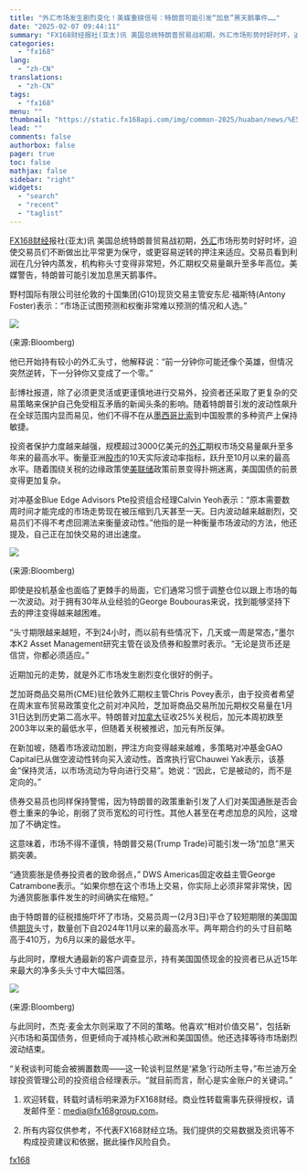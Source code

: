 ```yaml
---
title: "外汇市场发生剧烈变化！美媒重磅信号：特朗普可能引发“加息”黑天鹅事件……"
date: "2025-02-07 09:44:11"
summary: "FX168财经报社(亚太)讯 美国总统特朗普贸易战初期，外汇市场形势时好时坏，迫使交易员们不断做..."
categories:
  - "fx168"
lang:
  - "zh-CN"
translations:
  - "zh-CN"
tags:
  - "fx168"
menu: ""
thumbnail: "https://static.fx168api.com/img/common-2025/huaban/news/%E5%A4%A7%E8%B7%8C3%E8%8A%B1%E7%93%A320250126.jpg"
lead: ""
comments: false
authorbox: false
pager: true
toc: false
mathjax: false
sidebar: "right"
widgets:
  - "search"
  - "recent"
  - "taglist"
---
```


[FX168财经](https://www.fx168news.com/)报社(亚太)讯 美国总统特朗普贸易战初期，[外汇](https://www.fx168news.com/info/001004)市场形势时好时坏，迫使交易员们不断做出比平常更为保守，或更容易逆转的押注来适应。交易员看到利润在几分钟内蒸发，机构称头寸变得非常短，外汇期权交易量飙升至多年高位。美媒警告，特朗普可能引发加息黑天鹅事件。

野村国际有限公司驻伦敦的十国集团(G10)现货交易主管安东尼·福斯特(Antony Foster)表示：“市场正试图预测和权衡非常难以预测的情况和人选。”

![](https://static.fx168api.com/img/user/adcb80dc7eaf1593a05cd350391713ea/GG3395.jpg)

(来源:Bloomberg)

他已开始持有较小的外汇头寸，他解释说：“前一分钟你可能还像个英雄，但情况突然逆转，下一分钟你又变成了一个零。”

彭博社报道，除了必须更灵活或更谨慎地进行交易外，投资者还采取了更复杂的交易策略来保护自己免受相互矛盾的新闻头条的影响。随着特朗普引发的波动性飙升在全球范围内显而易见，他们不得不在从[墨西哥比索](https://www.fx168news.com/quote/MXN)到中国股票的多种资产上保持敏捷。

投资者保护力度越来越强，规模超过3000亿美元的[外汇](https://www.fx168news.com/info/001004)期权市场交易量飙升至多年来的最高水平。衡量亚洲[股市](https://www.fx168news.com/info/001003)的10天实际波动率指标，跃升至10月以来的最高水平。随着围绕关税的边缘政策使[美联储](https://www.fx168news.com/info/001007/001007002)政策前景变得扑朔迷离，美国国债的前景变得更加复杂。

对冲基金Blue Edge Advisors Pte投资组合经理Calvin Yeoh表示：“原本需要数周时间才能完成的市场走势现在被压缩到几天甚至一天。日内波动越来越剧烈，交易员们不得不考虑回溯法来衡量波动性。”他指的是一种衡量市场波动的方法，他还提及，自己正在加快交易的进出速度。

![](https://static.fx168api.com/img/user/adcb80dc7eaf1593a05cd350391713ea/FF10011.png)

(来源:Bloomberg)

即使是投机基金也面临了更棘手的局面，它们通常习惯于调整仓位以跟上市场的每一次波动。对于拥有30年从业经验的George Boubouras来说，找到能够坚持下去的押注变得越来越困难。

“头寸期限越来越短，不到24小时，而以前有些情况下，几天或一周是常态，”墨尔本K2 Asset Management研究主管在谈及债券和股票时表示。“无论是货币还是信贷，你都必须适应。”

近期加元的走势，就是外汇市场发生剧烈变化很好的例子。

芝加哥商品交易所(CME)驻伦敦外汇期权主管Chris Povey表示，由于投资者希望在周末宣布贸易政策变化之前对冲风险，芝加哥商品交易所加元期权交易量在1月31日达到历史第二高水平。特朗普对[加拿大](https://ca.fx168news.com/news/zjgx/)征收25%关税后，加元本周初跌至2003年以来的最低水平，但随着关税被推迟，加元有所反弹。

在新加坡，随着市场波动加剧，押注方向变得越来越难，多策略对冲基金GAO Capital已从做空波动性转向买入波动性。首席执行官Chauwei Yak表示，该基金“保持灵活，以市场流动为导向进行交易”。她说：“因此，它是被动的，而不是定向的。”

债券交易员也同样保持警惕，因为特朗普的政策重新引发了人们对美国通胀是否会卷土重来的争论，削弱了货币宽松的可行性。其他人甚至在考虑加息的风险，这增加了不确定性。

这意味着，市场不得不谨慎，特朗普交易(Trump Trade)可能引发一场“加息”黑天鹅突袭。

“通货膨胀是债券投资者的致命弱点，” DWS Americas固定收益主管George Catrambone表示。“如果你想在这个市场上交易，你实际上必须非常非常快，因为通货膨胀事件发生的时间确实在缩短。”

由于特朗普的征税措施吓坏了市场，交易员周一(2月3日)平仓了较短期限的美国国债[期货](http://www.99qh.com/)头寸，数量创下自2024年11月以来的最高水平。两年期合约的头寸目前略高于410万，为6月以来的最低水平。

与此同时，摩根大通最新的客户调查显示，持有美国国债现金的投资者已从近15年来最大的净多头头寸中大幅回落。

![](https://static.fx168api.com/img/user/adcb80dc7eaf1593a05cd350391713ea/FF10012.png)

(来源:Bloomberg)

与此同时，杰克·麦金太尔则采取了不同的策略。他喜欢“相对价值交易”，包括新兴市场和英国债务，但更倾向于减持核心欧洲和美国国债。他还选择等待市场剧烈波动结束。

“关税谈判可能会被搁置数周——这一轮谈判显然是‘紧急’行动所主导，”布兰迪万全球投资管理公司的投资组合经理表示。“就目前而言，耐心是实金账户的关键词。”




1. 欢迎转载，转载时请标明来源为FX168财经。商业性转载需事先获得授权，请发邮件至：media@fx168group.com。

2. 所有内容仅供参考，不代表FX168财经立场。我们提供的交易数据及资讯等不构成投资建议和依据，据此操作风险自负。

[fx168](https://www.fx168news.com/article/特朗普-831783)

